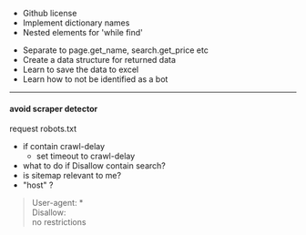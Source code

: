 + Github license
+ Implement dictionary names
+ Nested elements for 'while find'
* Separate to page.get_name, search.get_price etc
* Create a data structure for returned data
* Learn to save the data to excel
* Learn how to not be identified as a bot

---

#### avoid scraper detector
request robots.txt <br>
- if contain crawl-delay 
    - set timeout to crawl-delay
- what to do if Disallow contain search? 
- is sitemap relevant to me? 
- "host" ?
>User-agent: * <br>
Disallow: <br> 
no restrictions
